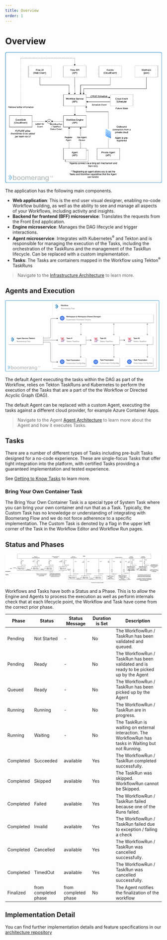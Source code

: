 ```yaml
---
title: Overview
order: 1
---
```


# Overview

![Architecture](./assets/architecture-application.png)

The application has the following main components.

- **Web application**: This is the end user visual designer, enabling no-code Workflow building, as well as the ability to see and manage all aspects of your Workflows, including activity and insights.
- **Backend for frontend (BFF) microservice**: Translates the requests from the Front End application.
- **Engine microservice**: Manages the DAG lifecycle and trigger interactions.
- **Agent microservice**: Integrates with Kubernetes<sup>®</sup> and Tekton and is responsible for managing the execution of the Tasks, including the orchestration of the TaskRuns and the management of the TaskRun lifecycle. Can be replaced with a custom implementation.
- **Tasks**: The Tasks are containers mapped in the Workflow using Tekton<sup>®</sup> TaskRuns

> Navigate to the [Infrastructure Architecture](../architecture/infrastructure) to learn more.

## Agents and Execution

![Architecture](./assets/architecture-agent-tekton.png)

The default Agent executing the tasks within the DAG as part of the Workflow, relies on Tekton TaskRuns and Kubernetes to perform the execution of the Tasks that are a part of the the Workflow or Directed Acyclic Graph (DAG).

The default Agent can be replaced with a custom Agent, executing the tasks against a different cloud provider, for example Azure Container Apps.

> Navigate to the Agent [Agent Architecture](../architecture/agents) to learn more about the Agent and how it executes Tasks.

## Tasks

There are a number of different types of Tasks including pre-built Tasks designed for a no-code experience. These are single-focus Tasks that offer tight integration into the platform, with certified Tasks providing a guaranteed implementation and tested experience.

See [Getting to Know Tasks](../fundamentals/tasks) to learn more.

### Bring Your Own Container Task

The Bring Your Own Container Task is a special type of System Task where you can bring your own container and run that as a Task. Typically, the Custom Task has no knowledge or understanding of integrating with Boomerang Flow and we do not force adherence to a specific implementation. The Custom Task is denoted by a flag in the upper left corner of the Task in the Workflow Editor and Workflow Run pages.

## Status and Phases

![Status and Phase](./assets/status-with-phases.png)

Workflows and Tasks have both a Status and a Phase. This is to allow the Engine and Agents to process the execution as well as perform internals check that at each lifecycle point, the Workflow and Task have come from the correct prior phase.

| Phase     | Status               | Status Message       | Duration is Set | Description                                                                                           |
| --------- | -------------------- | -------------------- | --------------- | ----------------------------------------------------------------------------------------------------- |
| Pending   | Not Started          | -                    | No              | The WorkflowRun / TaskRun has been validated and queued.                                              |
| Pending   | Ready                | -                    | No              | The WorkflowRun / TaskRun has been validated and is ready to be picked up by the Agent                |
| Queued    | Ready                | -                    | No              | The WorkflowRun / TaskRun has been picked up by the Agent                                             |
| Running   | Running              | -                    | No              | The WorkflowRun / TaskRun are in progress.                                                            |
| Running   | Waiting              | -                    | No              | The TaskRun is waiting on external interaction. The WorkflowRun has tasks in Waiting but not Running. |
| Completed | Succeeded            | available            | Yes             | The WorkflowRun / TaskRun completed successfully.                                                     |
| Completed | Skipped              | available            | Yes             | The TaskRun was skipped. WorkflowRun cannot be Skipped.                                               |
| Completed | Failed               | available            | Yes             | The WorkflowRun / TaskRun failed because one of the Runs failed.                                      |
| Completed | Invalid              | available            | Yes             | The WorkflowRun / TaskRun failed due to exception / failing a check                                   |
| Completed | Cancelled            | available            | Yes             | The WorkflowRun / TaskRun was cancelled successfully.                                                 |
| Completed | TimedOut             | available            | Yes             | The WorkflowRun / TaskRun was cancelled successfully.                                                 |
| Finalized | from completed phase | from completed phase | No              | The Agent notifies the finalization of the workflow                                                   |

## Implementation Detail

You can find further implementation details and feature specifications in our [architecture repository](https://github.com/boomerang-io/architecture)
